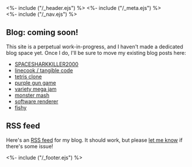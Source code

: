 <!DOCTYPE html>
<html>
<head>
<%- include ("/_header.ejs") %>
<link href="/stylesheets/mailchimp.css" rel="stylesheet" type="text/css">
<%- include ("/_meta.ejs") %>
</head>
<body>
<div class="wrapper">
<%- include ("/_nav.ejs") %>
<section class="main-content">

## Blog: coming soon!

This site is a perpetual work-in-progress, and I haven't made a dedicated blog space yet. Once I do, I'll be sure to move my existing blog posts here:

<ul>
  <li><a href="/posts/ssk2k">SPACESHARKKILLER2000</a></li>
  <li><a href="/posts/linecook">linecook / tangible code</a></li>
  <li><a href="/posts/tetris-clone">tetris clone</a></li>
  <li><a href="/posts/purple-gun-game">purple gun game</a></li>
  <li><a href="/posts/vmj2020">variety mega jam</a></li>
  <li><a href="/posts/monster-mash">monster mash</a></li>
  <li><a href="/posts/software-renderer">software renderer</a></li>
  <li><a href="/posts/fishy">fishy</a></li>
</ul>

## RSS feed

Here's an [RSS feed](/feed.xml) for my blog. It should work, but please [let me know](/contact) if there's some issue!

</section>
<%- include ("/_footer.ejs") %>
</body>
</html>
